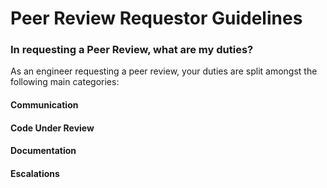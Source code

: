 # Peer Review Requestor Guidelines

### In requesting a Peer Review, what are my duties? 
As an engineer requesting a peer review, your duties are split amongst the following main categories: 

#### Communication

#### Code Under Review

#### Documentation

#### Escalations

